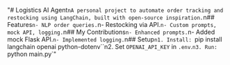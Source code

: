 "# Logistics AI Agent`nA personal project to automate order tracking and restocking using LangChain, built with open-source inspiration.`n## Features`n- NLP order queries.`n- Restocking via API.`n- Custom prompts, mock API, logging.`n## My Contributions`n- Enhanced prompts.`n- Added mock Flask API.`n- Implemented logging.`n## Setup`n1. Install: `pip install langchain openai python-dotenv``n2. Set `OPENAI_API_KEY` in `.env`.`n3. Run: `python main.py`" 
